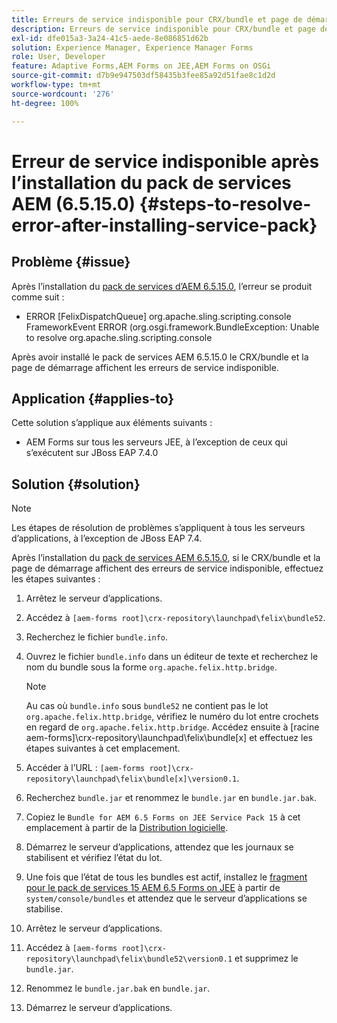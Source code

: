 ```yaml
---
title: Erreurs de service indisponible pour CRX/bundle et page de démarrage une fois le dernier pack de services 6.5.15.0 installé
description: Erreurs de service indisponible pour CRX/bundle et page de démarrage une fois le dernier pack de services 6.5.15.0 installé
exl-id: dfe015a3-3a24-41c5-aede-8e086851d62b
solution: Experience Manager, Experience Manager Forms
role: User, Developer
feature: Adaptive Forms,AEM Forms on JEE,AEM Forms on OSGi
source-git-commit: d7b9e947503df58435b3fee85a92d51fae8c1d2d
workflow-type: tm+mt
source-wordcount: '276'
ht-degree: 100%

---
```


# Erreur de service indisponible après l’installation du pack de services AEM (6.5.15.0) {#steps-to-resolve-error-after-installing-service-pack}

## Problème {#issue}

Après l’installation du [pack de services d’AEM 6.5.15.0](https://experience.adobe.com/#/downloads/content/software-distribution/en/aem.html?package=/content/software-distribution/en/details.html/content/dam/aem/public/adobe/packages/cq650/servicepack/aem-service-pkg-6.5.15.0.zip), l’erreur se produit comme suit :
* ERROR [FelixDispatchQueue] org.apache.sling.scripting.console FrameworkEvent ERROR (org.osgi.framework.BundleException: Unable to resolve org.apache.sling.scripting.console

Après avoir installé le pack de services AEM 6.5.15.0 le CRX/bundle et la page de démarrage affichent les erreurs de service indisponible.

## Application {#applies-to}

Cette solution s’applique aux éléments suivants :
* AEM Forms sur tous les serveurs JEE, à l’exception de ceux qui s’exécutent sur JBoss EAP 7.4.0

## Solution {#solution}

>[!NOTE]
>
>Les étapes de résolution de problèmes s’appliquent à tous les serveurs d’applications, à l’exception de JBoss EAP 7.4.

Après l’installation du [pack de services AEM 6.5.15.0](https://experience.adobe.com/#/downloads/content/software-distribution/en/aem.html?package=/content/software-distribution/en/details.html/content/dam/aem/public/adobe/packages/cq650/servicepack/aem-service-pkg-6.5.15.0.zip), si le CRX/bundle et la page de démarrage affichent des erreurs de service indisponible, effectuez les étapes suivantes :

1. Arrêtez le serveur d’applications.
1. Accédez à `[aem-forms root]\crx-repository\launchpad\felix\bundle52`.
1. Recherchez le fichier `bundle.info`.
1. Ouvrez le fichier `bundle.info` dans un éditeur de texte et recherchez le nom du bundle sous la forme `org.apache.felix.http.bridge`.

   >[!NOTE]
   >
   >Au cas où `bundle.info` sous `bundle52` ne contient pas le lot `org.apache.felix.http.bridge`, vérifiez le numéro du lot entre crochets en regard de `org.apache.felix.http.bridge`. Accédez ensuite à [racine aem-forms]\crx-repository\launchpad\felix\bundle[x] et effectuez les étapes suivantes à cet emplacement.

1. Accéder à l’URL : `[aem-forms root]\crx-repository\launchpad\felix\bundle[x]\version0.1`.
1. Recherchez `bundle.jar` et renommez le `bundle.jar` en `bundle.jar.bak`.
1. Copiez le `Bundle for AEM 6.5 Forms on JEE Service Pack 15` à cet emplacement à partir de la [Distribution logicielle](https://experience.adobe.com/#/downloads/content/software-distribution/en/aem.html?package=/content/software-distribution/en/details.html/content/dam/aem/public/adobe/packages/cq650/featurepack/bundle.jar).
1. Démarrez le serveur d’applications, attendez que les journaux se stabilisent et vérifiez l’état du lot.
1. Une fois que l’état de tous les bundles est actif, installez le [fragment pour le pack de services 15 AEM 6.5 Forms on JEE](https://experience.adobe.com/#/downloads/content/software-distribution/en/aem.html?package=/content/software-distribution/en/details.html/content/dam/aem/public/adobe/packages/cq650/featurepack/org.apache.felix.http.servlet-api-1.2.0_fragment_full.jar) à partir de `system/console/bundles` et attendez que le serveur d’applications se stabilise.
1. Arrêtez le serveur d’applications.
1. Accédez à `[aem-forms root]\crx-repository\launchpad\felix\bundle52\version0.1` et supprimez le `bundle.jar`.
1. Renommez le `bundle.jar.bak` en `bundle.jar`.
1. Démarrez le serveur d’applications.

